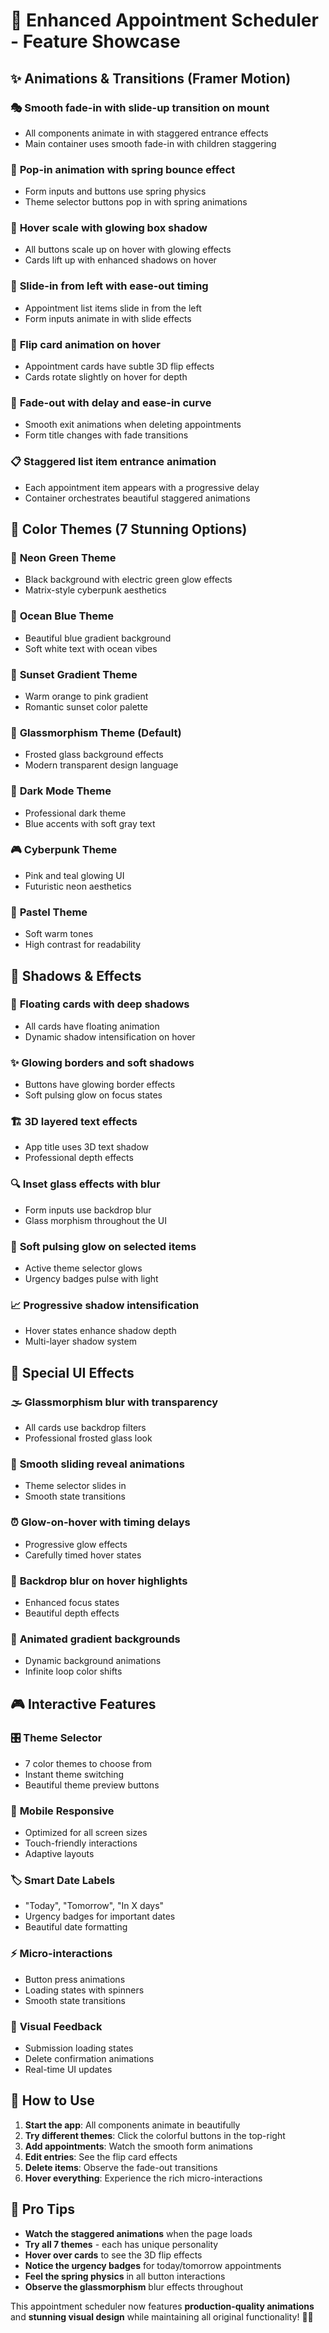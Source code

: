 # 🚀 Enhanced Appointment Scheduler - Feature Showcase

## ✨ Animations & Transitions (Framer Motion)

### 🎭 **Smooth fade-in with slide-up transition on mount**
- All components animate in with staggered entrance effects
- Main container uses smooth fade-in with children staggering

### 🎪 **Pop-in animation with spring bounce effect**
- Form inputs and buttons use spring physics
- Theme selector buttons pop in with spring animations

### 🎯 **Hover scale with glowing box shadow**
- All buttons scale up on hover with glowing effects
- Cards lift up with enhanced shadows on hover

### 🎨 **Slide-in from left with ease-out timing**
- Appointment list items slide in from the left
- Form inputs animate in with slide effects

### 🔄 **Flip card animation on hover**
- Appointment cards have subtle 3D flip effects
- Cards rotate slightly on hover for depth

### 👻 **Fade-out with delay and ease-in curve**
- Smooth exit animations when deleting appointments
- Form title changes with fade transitions

### 📋 **Staggered list item entrance animation**
- Each appointment item appears with a progressive delay
- Container orchestrates beautiful staggered animations

## 🎨 Color Themes (7 Stunning Options)

### 🌟 **Neon Green Theme**
- Black background with electric green glow effects
- Matrix-style cyberpunk aesthetics

### 🌊 **Ocean Blue Theme**
- Beautiful blue gradient background
- Soft white text with ocean vibes

### 🌅 **Sunset Gradient Theme**
- Warm orange to pink gradient
- Romantic sunset color palette

### 🧊 **Glassmorphism Theme** (Default)
- Frosted glass background effects
- Modern transparent design language

### 🌙 **Dark Mode Theme**
- Professional dark theme
- Blue accents with soft gray text

### 🎮 **Cyberpunk Theme**
- Pink and teal glowing UI
- Futuristic neon aesthetics

### 🎀 **Pastel Theme**
- Soft warm tones
- High contrast for readability

## 🌟 Shadows & Effects

### 💫 **Floating cards with deep shadows**
- All cards have floating animation
- Dynamic shadow intensification on hover

### ✨ **Glowing borders and soft shadows**
- Buttons have glowing border effects
- Soft pulsing glow on focus states

### 🏗️ **3D layered text effects**
- App title uses 3D text shadow
- Professional depth effects

### 🔍 **Inset glass effects with blur**
- Form inputs use backdrop blur
- Glass morphism throughout the UI

### 💝 **Soft pulsing glow on selected items**
- Active theme selector glows
- Urgency badges pulse with light

### 📈 **Progressive shadow intensification**
- Hover states enhance shadow depth
- Multi-layer shadow system

## 🧊 Special UI Effects

### 🌫️ **Glassmorphism blur with transparency**
- All cards use backdrop filters
- Professional frosted glass look

### 🎪 **Smooth sliding reveal animations**
- Theme selector slides in
- Smooth state transitions

### ⏰ **Glow-on-hover with timing delays**
- Progressive glow effects
- Carefully timed hover states

### 🎯 **Backdrop blur on hover highlights**
- Enhanced focus states
- Beautiful depth effects

### 🌈 **Animated gradient backgrounds**
- Dynamic background animations
- Infinite loop color shifts

## 🎮 Interactive Features

### 🎛️ **Theme Selector**
- 7 color themes to choose from
- Instant theme switching
- Beautiful theme preview buttons

### 📱 **Mobile Responsive**
- Optimized for all screen sizes
- Touch-friendly interactions
- Adaptive layouts

### 🏷️ **Smart Date Labels**
- "Today", "Tomorrow", "In X days"
- Urgency badges for important dates
- Beautiful date formatting

### ⚡ **Micro-interactions**
- Button press animations
- Loading states with spinners
- Smooth state transitions

### 🎨 **Visual Feedback**
- Submission loading states
- Delete confirmation animations
- Real-time UI updates

## 🚀 How to Use

1. **Start the app**: All components animate in beautifully
2. **Try different themes**: Click the colorful buttons in the top-right
3. **Add appointments**: Watch the smooth form animations
4. **Edit entries**: See the flip card effects
5. **Delete items**: Observe the fade-out transitions
6. **Hover everything**: Experience the rich micro-interactions

## 🎉 Pro Tips

- **Watch the staggered animations** when the page loads
- **Try all 7 themes** - each has unique personality
- **Hover over cards** to see the 3D flip effects
- **Notice the urgency badges** for today/tomorrow appointments
- **Feel the spring physics** in all button interactions
- **Observe the glassmorphism** blur effects throughout

This appointment scheduler now features **production-quality animations** and **stunning visual design** while maintaining all original functionality! 🎯✨